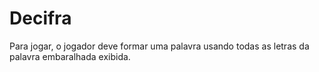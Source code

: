 # Decifra
Para jogar, o jogador deve formar uma palavra usando todas as letras da palavra embaralhada exibida. 
